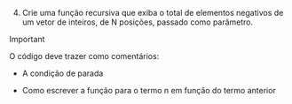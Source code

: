 4. Crie uma função recursiva que exiba o total de elementos negativos de um vetor de inteiros, de N
posições, passado como parâmetro.
> [!IMPORTANT]
> O código deve trazer como comentários:
> 
>   - A condição de parada
> 
>   - Como escrever a função para o termo n em função do termo anterior
